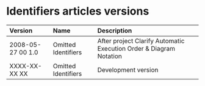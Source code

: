﻿Identifiers articles versions
=============================

|Version|Name|Description|
| :- | :- | :- |
|2008-05-27 00  1.0|Omitted Identifiers|After project Clarify Automatic Execution Order & Diagram Notation|
|XXXX-XX-XX XX|Omitted Identifiers|Development version|

